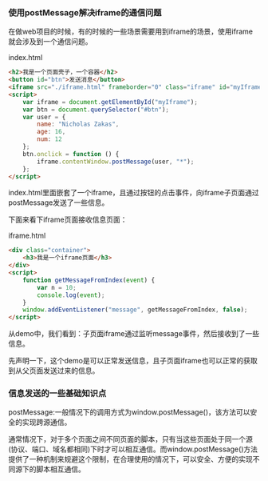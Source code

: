 ### 使用postMessage解决iframe的通信问题

在做web项目的时候，有的时候的一些场景需要用到iframe的场景，使用iframe就会涉及到一个通信问题。

index.html
```html
<h2>我是一个页面壳子，一个容器</h2>
<button id="btn">发送消息</button>
<iframe src="./iframe.html" frameborder="0" class="iframe" id="myIframe"></iframe>
<script>
    var iframe = document.getElementById("myIframe");
    var btn = document.querySelector("#btn");
    var user = {
        name: "Nicholas Zakas",
        age: 16,
        num: 12
    };
    btn.onclick = function () {
        iframe.contentWindow.postMessage(user, "*");
    };
</script>
```

index.html里面嵌套了一个iframe，且通过按钮的点击事件，向iframe子页面通过postMessage发送了一些信息。

下面来看下iframe页面接收信息页面：

iframe.html

```html
<div class="container">
    <h3>我是一个iframe页面</h3>
</div>
<script>
    function getMessageFromIndex(event) {
        var n = 10;
        console.log(event);
    }
    window.addEventListener("message", getMessageFromIndex, false);
</script>
```

从demo中，我们看到：子页面iframe通过监听message事件，然后接收到了一些信息。

先声明一下，这个demo是可以正常发送信息，且子页面iframe也可以正常的获取到从父页面发送过来的信息。

### 信息发送的一些基础知识点

postMessage:一般情况下的调用方式为window.postMessage()，该方法可以安全的实现跨源通信。

通常情况下，对于多个页面之间不同页面的脚本，只有当这些页面处于同一个源(协议、端口、域名都相同)下时才可以相互通信。而window.postMessage()方法提供了一种机制来规避这个限制，在合理使用的情况下，可以安全、方便的实现不同源下的脚本相互通信。

